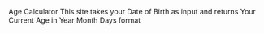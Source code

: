 Age Calculator
This site takes your Date of Birth as input and returns Your Current Age in Year Month Days format
